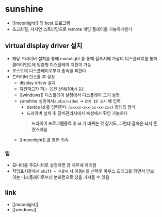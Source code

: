 # sunshine
- [[moonlight]] 의 host 프로그램
- 초고화질, 저지연 스트리밍으로 remote 게임 플레이를 가능하게한다

## virtual display driver 설치
- 해당 드라이버 설치를 통해 moonlight 를 통해 접속시에 가상의 디스플레이를 통해 클라이언트에 맞춤형 디스플레이 지원이 가능
- 호스트의 디스플레이로부터 종속을 피한다
- 드라이버 인스톨 후 설정
  - display driver 설치
  - 지원하고자 하는 옵션 선택(10bit 등)
  - [[windows]] 디스플레이 설정에서 디스플레이 크기 설정
  - sunshine 설정에서`audio/video` -> `장치 ID 표시` 에 입력
    - device id 를 입력한다 `{xxxxx-xxx-xx-xx-xxx}` 형태의 형식
    - 드라이버 설치 후 장치관리자에서 속성에서 확인 가능하다
    > **드라이버 프로그램종료 후 id 가 바뀌는 것 같기도, 그런데 접속은 되서 혼란스러움**
  - [[moonlight]] 를 통한 접속

### 팁
- 모니터를 주모니터로 설정하면 창 제어에 유리함
- 작업표시줄에서 `shift + 우클릭` 시 이동`M` 을 선택후 마우스 드래그를 하면서 안보이는 디스플레이로부터 본화면으로 창을 가져올 수 있음

## link
- [[moonlight]]
- [[windows]]
